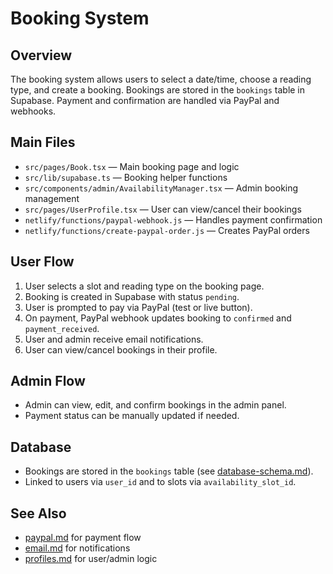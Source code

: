 # Booking System

## Overview
The booking system allows users to select a date/time, choose a reading type, and create a booking. Bookings are stored in the `bookings` table in Supabase. Payment and confirmation are handled via PayPal and webhooks.

## Main Files
- `src/pages/Book.tsx` — Main booking page and logic
- `src/lib/supabase.ts` — Booking helper functions
- `src/components/admin/AvailabilityManager.tsx` — Admin booking management
- `src/pages/UserProfile.tsx` — User can view/cancel their bookings
- `netlify/functions/paypal-webhook.js` — Handles payment confirmation
- `netlify/functions/create-paypal-order.js` — Creates PayPal orders

## User Flow
1. User selects a slot and reading type on the booking page.
2. Booking is created in Supabase with status `pending`.
3. User is prompted to pay via PayPal (test or live button).
4. On payment, PayPal webhook updates booking to `confirmed` and `payment_received`.
5. User and admin receive email notifications.
6. User can view/cancel bookings in their profile.

## Admin Flow
- Admin can view, edit, and confirm bookings in the admin panel.
- Payment status can be manually updated if needed.

## Database
- Bookings are stored in the `bookings` table (see [database-schema.md](./database-schema.md)).
- Linked to users via `user_id` and to slots via `availability_slot_id`.

## See Also
- [paypal.md](./paypal.md) for payment flow
- [email.md](./email.md) for notifications
- [profiles.md](./profiles.md) for user/admin logic 